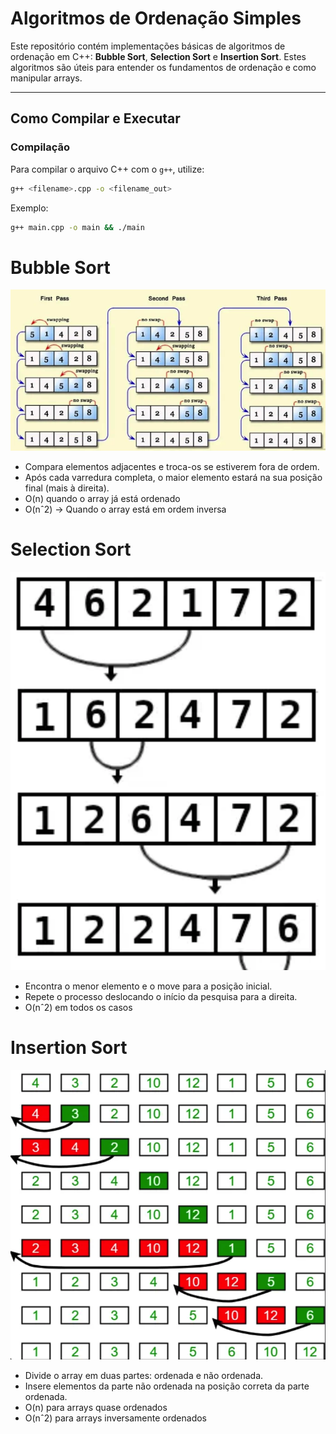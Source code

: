 # Algoritmos de Ordenação Simples

Este repositório contém implementações básicas de algoritmos de ordenação em C++: **Bubble Sort**, **Selection Sort** e **Insertion Sort**. Estes algoritmos são úteis para entender os fundamentos de ordenação e como manipular arrays.

---

## **Como Compilar e Executar**

### **Compilação**

Para compilar o arquivo C++ com o `g++`, utilize:

```bash
g++ <filename>.cpp -o <filename_out>
```

Exemplo:

```bash
g++ main.cpp -o main && ./main
```

# Bubble Sort

![Bubble Sort](./images/bubble.png)

- Compara elementos adjacentes e troca-os se estiverem fora de ordem.
- Após cada varredura completa, o maior elemento estará na sua posição final (mais à direita).
- O(n) quando o array já está ordenado
- O(nˆ2) → Quando o array está em ordem inversa

# Selection Sort

![Selection Sort](./images/selection.png)

- Encontra o menor elemento e o move para a posição inicial.
- Repete o processo deslocando o início da pesquisa para a direita.
- O(nˆ2) em todos os casos

# Insertion Sort

![Insertion Sort](./images/insertion.png)

- Divide o array em duas partes: ordenada e não ordenada.
- Insere elementos da parte não ordenada na posição correta da parte ordenada.
- O(n) para arrays quase ordenados
- O(nˆ2) para arrays inversamente ordenados
